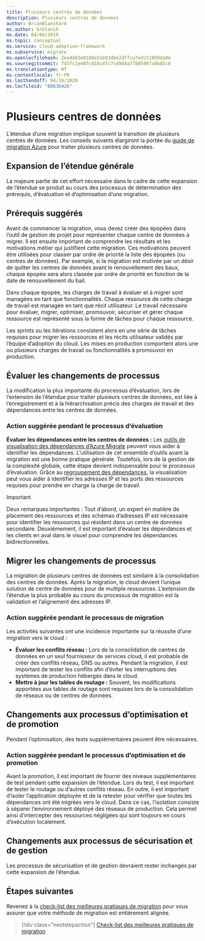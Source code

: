 ```yaml
---
title: Plusieurs centres de données
description: Plusieurs centres de données
author: BrianBlanchard
ms.author: brblanch
ms.date: 04/04/2019
ms.topic: conceptual
ms.service: cloud-adoption-framework
ms.subservice: migrate
ms.openlocfilehash: 2ee44d3e83dde52e03dbe2dffca7edc51899da0e
ms.sourcegitcommit: 7d3fc1e407cd18c4fc7c4964a77885907a9b85c0
ms.translationtype: HT
ms.contentlocale: fr-FR
ms.lasthandoff: 04/16/2020
ms.locfileid: "80636426"
---
```

# <a name="multiple-datacenters"></a>Plusieurs centres de données

L’étendue d’une migration implique souvent la transition de plusieurs centres de données. Les conseils suivants élargiront la portée du [guide de migration Azure](../azure-migration-guide/index.md) pour traiter plusieurs centres de données.

## <a name="general-scope-expansion"></a>Expansion de l’étendue générale

La majeure partie de cet effort nécessaire dans le cadre de cette expansion de l’étendue se produit au cours des processus de détermination des prérequis, d’évaluation et d’optimisation d’une migration.

## <a name="suggested-prerequisites"></a>Prérequis suggérés

Avant de commencer la migration, vous devez créer des épopées dans l’outil de gestion de projet pour représenter chaque centre de données à migrer. Il est ensuite important de comprendre les résultats et les motivations métier qui justifient cette migration. Ces motivations peuvent être utilisées pour classer par ordre de priorité la liste des épopées (ou centres de données). Par exemple, si la migration est motivée par un désir de quitter les centres de données avant le renouvellement des baux, chaque épopée sera alors classée par ordre de priorité en fonction de la date de renouvellement du bail.

Dans chaque épopée, les charges de travail à évaluer et à migrer sont managées en tant que fonctionnalités. Chaque ressource de cette charge de travail est managée en tant que récit utilisateur. Le travail nécessaire pour évaluer, migrer, optimiser, promouvoir, sécuriser et gérer chaque ressource est représenté sous la forme de tâches pour chaque ressource.

Les sprints ou les itérations consistent alors en une série de tâches requises pour migrer les ressources et les récits utilisateur validés par l’équipe d’adoption du cloud. Les mises en production comportent alors une ou plusieurs charges de travail ou fonctionnalités à promouvoir en production.

## <a name="assess-process-changes"></a>Évaluer les changements de processus

La modification la plus importante du processus d’évaluation, lors de l’extension de l’étendue pour traiter plusieurs centres de données, est liée à l’enregistrement et à la hiérarchisation précis des charges de travail et des dépendances entre les centres de données.

### <a name="suggested-action-during-the-assess-process"></a>Action suggérée pendant le processus d’évaluation

**Évaluer les dépendances entre les centres de données :** Les [outils de visualisation des dépendances d’Azure Migrate](https://docs.microsoft.com/azure/migrate/concepts-dependency-visualization) peuvent vous aider à identifier les dépendances. L’utilisation de cet ensemble d’outils avant la migration est une bonne pratique générale. Toutefois, lors de la gestion de la complexité globale, cette étape devient indispensable pour le processus d’évaluation. Grâce au [regroupement des dépendances](https://docs.microsoft.com/azure/migrate/how-to-create-group-machine-dependencies), la visualisation peut vous aider à identifier les adresses IP et les ports des ressources requises pour prendre en charge la charge de travail.

> [!IMPORTANT]
> Deux remarques importantes : Tout d’abord, un expert en matière de placement des ressources et des schémas d’adresses IP est nécessaire pour identifier les ressources qui résident dans un centre de données secondaire. Deuxièmement, il est important d’évaluer les dépendances et les clients en aval dans le visuel pour comprendre les dépendances bidirectionnelles.

## <a name="migrate-process-changes"></a>Migrer les changements de processus

La migration de plusieurs centres de données est similaire à la consolidation des centres de données. Après la migration, le cloud devient l’unique solution de centre de données pour de multiple ressources. L’extension de l’étendue la plus probable au cours du processus de migration est la validation et l’alignement des adresses IP.

### <a name="suggested-action-during-the-migrate-process"></a>Action suggérée pendant le processus de migration

Les activités suivantes ont une incidence importante sur la réussite d’une migration vers le cloud :

- **Évaluer les conflits réseau :** Lors de la consolidation de centres de données en un seul fournisseur de services cloud, il est probable de créer des conflits réseau, DNS ou autres. Pendant la migration, il est important de tester les conflits afin d’éviter les interruptions des systèmes de production hébergés dans le cloud.
- **Mettre à jour les tables de routage :** Souvent, les modifications apportées aux tables de routage sont requises lors de la consolidation de réseaux ou de centres de données.

## <a name="optimize-and-promote-process-changes"></a>Changements aux processus d’optimisation et de promotion

Pendant l’optimisation, des tests supplémentaires peuvent être nécessaires.

### <a name="suggested-action-during-the-optimize-and-promote-process"></a>Action suggérée pendant le processus d’optimisation et de promotion

Avant la promotion, il est important de fournir des niveaux supplémentaires de test pendant cette expansion de l’étendue. Lors du test, il est important de tester le routage ou d’autres conflits réseau. En outre, il est important d’isoler l’application déployée et de la retester pour vérifier que toutes les dépendances ont été migrées vers le cloud. Dans ce cas, l’isolation consiste à séparer l’environnement déployé des réseaux de production. Cela permet ainsi d’intercepter des ressources négligées qui sont toujours en cours d’exécution localement.

## <a name="secure-and-manage-process-changes"></a>Changements aux processus de sécurisation et de gestion

Les processus de sécurisation et de gestion devraient rester inchangés par cette expansion de l’étendue.

## <a name="next-steps"></a>Étapes suivantes

Revenez à la [check-list des meilleures pratiques de migration](./index.md) pour vous assurer que votre méthode de migration est entièrement alignée.

> [!div class="nextstepaction"]
> [Check-list des meilleures pratiques de migration](./index.md)
